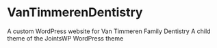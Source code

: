 # VanTimmerenDentistry
A custom WordPress website for Van Timmeren Family Dentistry
A child theme of the JointsWP WordPress theme

